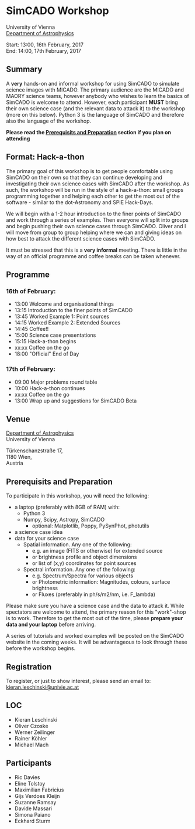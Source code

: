 # SimCADO Workshop
University of Vienna  
[Department of Astrophysics](https://astro.univie.ac.at/en/home/)
      
Start:  13:00, 16th February, 2017  
End:    14:00, 17th February, 2017

## Summary

A **very** hands-on and informal workshop for using SimCADO to simulate science images with MICADO. The primary audience are the MICADO and MAORY science teams, however anybody who wishes to learn the basics of SimCADO is welcome to attend. However, each participant **MUST** bring their own science case (and the relevant data to attack it) to the workshop (more on this below). Python 3 is the language of SimCADO and therefore also the language of the workshop.

**Please read the [Prerequisits and Preparation](#prerequisits-and-preparation) section if you plan on attending**

## Format: Hack-a-thon

The primary goal of this workshop is to get people comfortable using SimCADO on their own so that they can continue developing and investigating their own science cases with SimCADO after the workshop. As such, the workshop will be run in the style of a hack-a-thon: small groups programming together and helping each other to get the most out of the software - similar to the dot-Astronomy and SPIE Hack-Days.

We will begin with a 1-2 hour introduction to the finer points of SimCADO and work through a series of examples. Then everyone will split into groups and begin pushing their own science cases through SimCADO. Oliver and I will move from group to group helping where we can and giving ideas on how best to attack the different science cases with SimCADO. 

It must be stressed that this is a **very informal** meeting. There is little in the way of an official programme and coffee breaks can be taken whenever.


## Programme

### 16th of February:

- 13:00 Welcome and organisational things
- 13:15 Introduction to the finer points of SimCADO
- 13:45 Worked Example 1: Point sources
- 14:15 Worked Example 2: Extended Sources
- 14:45 Coffee!!
- 15:00 Science case presentations
- 15:15 Hack-a-thon begins
- xx:xx Coffee on the go
-  18:00 "Official" End of Day

### 17th of February:

- 09:00 Major problems round table
- 10:00 Hack-a-thon continues
- xx:xx Coffee on the go
- 13:00 Wrap up and suggestions for SimCADO Beta

## Venue

[Department of Astrophysics](https://astro.univie.ac.at/en/home/)  
University of Vienna  

Türkenschanzstraße 17,   
1180 Wien,   
Austria  

## Prerequisits and Preparation


To participate in this workshop, you will need the following:

* a laptop (preferably with 8GB of RAM) with:
    * Python 3
    * Numpy, Scipy, Astropy, SimCADO
        * optional: Matplotlib, Poppy, PySynPhot, photutils
* a science case idea
* data for your science case
    * Spatial information. Any one of the following:
        * e.g. an image (FITS or otherwise) for extended source
        * or brightness profile and object dimensions
        * or list of (x,y) coordinates for point sources
    * Spectral information. Any one of the following:
        * e.g. Spectrum/Spectra for various objects
        * or Photometric information: Magnitudes, colours, surface brightness
        * or Fluxes (preferably in ph/s/m2/nm, i.e. F_lambda)

        
Please make sure you have a science case and the data to attack it. While spectators are welcome to attend, the primary reason for this "work"-shop is to work. Therefore to get the most out of the time, please **prepare your data and your laptop** before arriving.

A series of tutorials and worked examples will be posted on the SimCADO website in the coming weeks. It will be advantageous to look through these before the workshop begins.

## Registration

To register, or just to show interest, please send an email to:
[kieran.leschinski@univie.ac.at](mailto:kieran.leschinski@univie.ac.at) 

## LOC

* Kieran Leschinski
* Oliver Czoske
* Werner Zeilinger
* Rainer Köhler
* Michael Mach

## Participants

* Ric Davies
* Eline Tolstoy
* Maximilian Fabricius
* Gijs Verdoes Kleijn
* Suzanne Ramsay
* Davide Massari
* Simona Paiano
* Eckhard Sturm